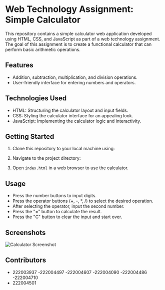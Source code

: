 # Web Technology Assignment: Simple Calculator

This repository contains a simple calculator web application developed using HTML, CSS, and JavaScript as part of a web technology assignment. The goal of this assignment is to create a functional calculator that can perform basic arithmetic operations.

## Features

- Addition, subtraction, multiplication, and division operations.
- User-friendly interface for entering numbers and operators.

## Technologies Used

- HTML: Structuring the calculator layout and input fields.
- CSS: Styling the calculator interface for an appealing look.
- JavaScript: Implementing the calculator logic and interactivity.

## Getting Started

1. Clone this repository to your local machine using:
   
2. Navigate to the project directory:

3. Open `index.html` in a web browser to use the calculator.

## Usage

- Press the number buttons to input digits.
- Press the operator buttons (+, -, *, /) to select the desired operation.
- After selecting the operator, input the second number.
- Press the "=" button to calculate the result.
- Press the "C" button to clear the input and start over.

## Screenshots

![Calculator Screenshot](screenshots/calculator-screenshot.png)

## Contributors

- 222003937
-222004497
-222004607
-222004090
-222004486
-222004710
- 222004501


